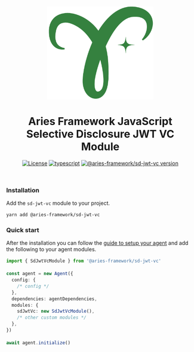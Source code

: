 <p align="center">
  <br />
  <img
    alt="Hyperledger Aries logo"
    src="https://raw.githubusercontent.com/hyperledger/aries-framework-javascript/aa31131825e3331dc93694bc58414d955dcb1129/images/aries-logo.png"
    height="250px"
  />
</p>
<h1 align="center"><b>Aries Framework JavaScript Selective Disclosure JWT VC Module</b></h1>
<p align="center">
  <a
    href="https://raw.githubusercontent.com/hyperledger/aries-framework-javascript/main/LICENSE"
    ><img
      alt="License"
      src="https://img.shields.io/badge/License-Apache%202.0-blue.svg"
  /></a>
  <a href="https://www.typescriptlang.org/"
    ><img
      alt="typescript"
      src="https://img.shields.io/badge/%3C%2F%3E-TypeScript-%230074c1.svg"
  /></a>
    <a href="https://www.npmjs.com/package/@aries-framework/sd-jwt-vc"
    ><img
      alt="@aries-framework/sd-jwt-vc version"
      src="https://img.shields.io/npm/v/@aries-framework/sd-jwt-vc"
  /></a>
</p>
<br />

### Installation

Add the `sd-jwt-vc` module to your project.

```sh
yarn add @aries-framework/sd-jwt-vc
```

### Quick start

After the installation you can follow the [guide to setup your agent](https://aries.js.org/guides/0.4/getting-started/set-up) and add the following to your agent modules.

```ts
import { SdJwtVcModule } from '@aries-framework/sd-jwt-vc'

const agent = new Agent({
  config: {
    /* config */
  },
  dependencies: agentDependencies,
  modules: {
    sdJwtVc: new SdJwtVcModule(),
    /* other custom modules */
  },
})

await agent.initialize()
```
